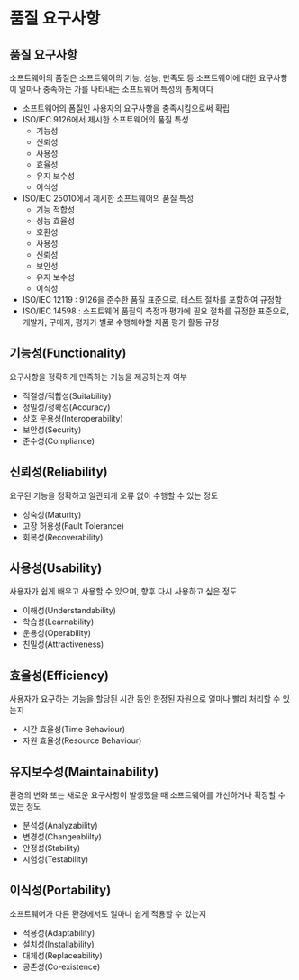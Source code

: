 # 품질 요구사항

## 품질 요구사항
소프트웨어의 품질은 소프트웨어의 기능, 성능, 만족도 등 소프트웨어에 대한 요구사항이 얼마나 충족하는 가를 나타내는 소프트웨어 특성의 총체이다
- 소프트웨어의 폼질인 사용자의 요구사항을 충족시킴으로써 확립
- ISO/IEC 9126에서 제시한 소프트웨어의 품질 특성
  - 기능성
  - 신뢰성
  - 사용성
  - 효율성
  - 유지 보수성
  - 이식성
- ISO/IEC 25010에서 제시한 소프트웨어의 품질 특성
  - 기능 적합성
  - 성능 효율성
  - 호환성
  - 사용성
  - 신뢰성
  - 보안성
  - 유지 보수성
  - 이식성
- ISO/IEC 12119 : 9126을 준수한 품질 표준으로, 테스트 절차를 포함하여 규정함
- ISO/IEC 14598 : 소프트웨어 품질의 측정과 평가에 필요 절차를 규정한 표준으로, 개발자, 구매자, 평자가 별로 수행해야할 제품 평가 활동 규정

## 기능성(Functionality)
요구사항을 정확하게 만족하는 기능을 제공하는지 여부
- 적절성/적합성(Suitability)
- 정밀성/정확성(Accuracy)
- 상호 운용성(Interoperability)
- 보안성(Security)
- 준수성(Compliance)

## 신뢰성(Reliability)
요구된 기능을 정확하고 일관되게 오류 없이 수행할 수 있는 정도
- 성숙성(Maturity)
- 고장 허용성(Fault Tolerance)
- 회복성(Recoverability)

## 사용성(Usability)
사용자가 쉽게 배우고 사용할 수 있으며, 향후 다시 사용하고 싶은 정도
- 이해성(Understandability)
- 학습성(Learnability)
- 운용성(Operability)
- 친밀성(Attractiveness)

## 효율성(Efficiency)
사용자가 요구하는 기능을 할당된 시간 동안 한정된 자원으로 얼마나 빨리 처리할 수 있는지
- 시간 효율성(Time Behaviour)
- 자원 효율성(Resource Behaviour)

## 유지보수성(Maintainability)
환경의 변화 또는 새로운 요구사항이 발생했을 때 소프트웨어를 개선하거나 확장할 수 있는 정도
- 분석성(Analyzability)
- 변경성(Changeablilty)
- 안정성(Stability)
- 시험성(Testability)

## 이식성(Portability)
소프트웨어가 다른 환경에서도 얼마나 쉽게 적용할 수 있는지 
- 적용성(Adaptability)
- 설치성(Installability)
- 대체성(Replaceability)
- 공존성(Co-existence)

